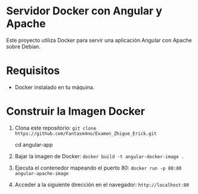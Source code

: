 # Servidor Docker con Angular y Apache

Este proyecto utiliza Docker para servir una aplicación Angular con Apache sobre Debian.

# Requisitos

- Docker instalado en tu máquina.

# Construir la Imagen Docker

1. Clona este repositorio:
    `git clone https://github.com/Fantasm4no/Examen_Zhigue_Erick.git`

    cd angular-app

2. Bajar la imagen de Docker:
    `docker build -t angular-docker-image .`

3. Ejecuta el contenedor mapeando el puerto 80:
    `docker run -p 80:80 angular-apache-image`

4.  Acceder a la siguiente dirección en el navegador:
    `http://localhost:80`